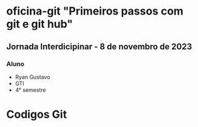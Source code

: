 # oficina-git "Primeiros passos com git e git hub"
## Jornada Interdicipinar - 8 de novembro de 2023
### Aluno
- Ryan Gustavo
- GTI
- 4° semestre

# Codigos Git 
